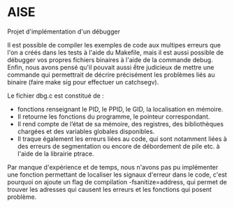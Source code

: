 # AISE
Projet d'implémentation d'un débugger

Il est possible de compiler les exemples de code aux multipes erreurs que l'on a créés dans les tests à l'aide du Makefile, mais il est aussi possible de débugger vos propres fichiers binaires à l'aide de la commande debug. 
Enfin, nous avons pensé qu'il pouvait aussi ếtre judicieux de mettre une commande qui permettrait de décrire précisément les problèmes liés au binaire (faire make sig pour effectuer un catchsegv). 

Le fichier dbg.c est constitué de : 
- fonctions renseignant le PID, le PPID, le GID, la localisation en mémoire. 
- Il retourne les fonctions du programme, le pointeur correspondant. 
- Il rend compte de l’état de sa mémoire, des registres, des bibliothèques chargées et des variables globales disponibles. 
- Il traque également les erreurs liées au code, qui sont notamment liées à des erreurs de segmentation ou encore de débordement de pile etc. à l'aide de la librairie ptrace. 

Par manque d'expérience et de temps, nous n'avons pas pu implémenter une fonction permettant de localiser les signaux d'erreur dans le code, c'est pourquoi on ajoute un flag de compilation -fsanitize=address, qui permet de trouver les adresses qui causent les erreurs et les fonctions qui posent problème. 

